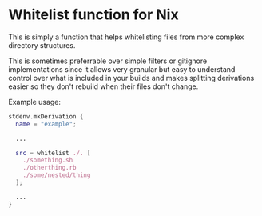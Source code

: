 # Whitelist function for Nix

This is simply a function that helps whitelisting files from more complex
directory structures.

This is sometimes preferrable over simple filters or gitignore implementations
since it allows very granular but easy to understand control over what is
included in your builds and makes splitting derivations easier so they don't
rebuild when their files don't change.

Example usage:

```nix
stdenv.mkDerivation {
  name = "example";

  ...

  src = whitelist ./. [
    ./something.sh
    ./otherthing.rb
    ./some/nested/thing
  ];

  ...
}
```
